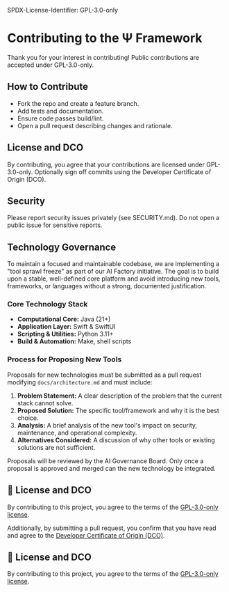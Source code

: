 SPDX-License-Identifier: GPL-3.0-only

# Contributing to the Ψ Framework

Thank you for your interest in contributing! Public contributions are accepted under GPL-3.0-only.

## How to Contribute
- Fork the repo and create a feature branch.
- Add tests and documentation.
- Ensure code passes build/lint.
- Open a pull request describing changes and rationale.

## License and DCO
By contributing, you agree that your contributions are licensed under GPL-3.0-only. Optionally sign off commits using the Developer Certificate of Origin (DCO).

## Security
Please report security issues privately (see SECURITY.md). Do not open a public issue for sensitive reports.

## Technology Governance

To maintain a focused and maintainable codebase, we are implementing a "tool sprawl freeze" as part of our AI Factory initiative. The goal is to build upon a stable, well-defined core platform and avoid introducing new tools, frameworks, or languages without a strong, documented justification.

### Core Technology Stack

- **Computational Core:** Java (21+)
- **Application Layer:** Swift & SwiftUI
- **Scripting & Utilities:** Python 3.11+
- **Build & Automation:** Make, shell scripts

### Process for Proposing New Tools

Proposals for new technologies must be submitted as a pull request modifying `docs/architecture.md` and must include:

1.  **Problem Statement:** A clear description of the problem that the current stack cannot solve.
2.  **Proposed Solution:** The specific tool/framework and why it is the best choice.
3.  **Analysis:** A brief analysis of the new tool's impact on security, maintenance, and operational complexity.
4.  **Alternatives Considered:** A discussion of why other tools or existing solutions are not sufficient.

Proposals will be reviewed by the AI Governance Board. Only once a proposal is approved and merged can the new technology be integrated.


## 📝 License and DCO

By contributing to this project, you agree to the terms of the [GPL-3.0-only license](LICENSE).

Additionally, by submitting a pull request, you confirm that you have read and agree to the [Developer Certificate of Origin (DCO)](https://developercertificate.org/).

## 📝 License and DCO

By contributing to this project, you agree to the terms of the [GPL-3.0-only license](LICENSE).
